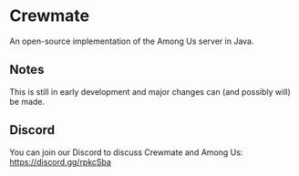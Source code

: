 # Crewmate
An open-source implementation of the Among Us server in Java.

## Notes
This is still in early development and major changes can (and possibly will) be made.

## Discord
You can join our Discord to discuss Crewmate and Among Us: https://discord.gg/rpkcSba